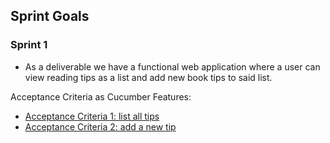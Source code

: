 ## Sprint Goals

### Sprint 1

- As a deliverable we have a functional web application where a user can view reading tips as a list and add new book tips to said list.

Acceptance Criteria as Cucumber Features:
- [Acceptance Criteria 1: list all tips](/src/test/resources/ohtutips/01_list_all.feature)
- [Acceptance Criteria 2: add a new tip](/src/test/resources/ohtutips/02_add_new.feature) 

